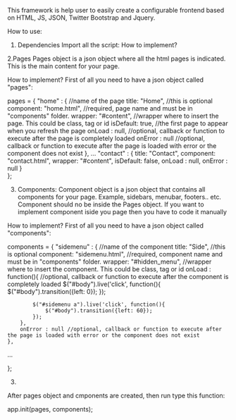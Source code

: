 This framework is help user to easily create a configurable frontend based on HTML, JS, JSON, Twitter Bootstrap and Jquery.

How to use:
1. Dependencies
Import all the script:
How to implement?

<script src="//ajax.googleapis.com/ajax/libs/jquery/1.8.0/jquery.min.js"></script>
<script src="js/app.js"></script>

2.Pages 
Pages object is a json object where all the html pages is indicated. This is the main content for your page.

How to implement?
First of all you need to have a json object called "pages":

 pages = {
    "home" : { //name of the page
        title: "Home", //this is optional
        component: "home.html", //required, page name and must be in "components" folder.
        wrapper: "#content", //wrapper where to insert the page. This could be class, tag or id
        isDefault: true, //the first page to appear when you refresh the page
        onLoad : null, //optional, callback or function to execute after the page is completely loaded
        onError : null //optional, callback or function to execute after the page is loaded with error or the component does not exist
    },
    ...
    "contact" : {
        title: "Contact",
        component: "contact.html",
        wrapper: "#content",
        isDefault: false,
        onLoad : null,
        onError : null
    }	
};

3. Components:
Component object is a json object that contains all components for your page. Example, sidebars, menubar, footers.. etc. 
Component should no be inside the Pages object. If you want to implement component iside you page then you have to code it manually
  
How to implement?
First of all you need to have a json object called "components":

components = {
    "sidemenu" : { //name of the component
        title: "Side", //this is optional
        component: "sidemenu.html",  //required, component name and must be in "components" folder.
        wrapper: "#hidden_menu", //wrapper where to insert the component. This could be class, tag or id
        onLoad : function(){ //optional, callback or function to execute after the component is completely loaded
            $("#body").live('click', function(){
                    $("#body").transition({left: 0});
            });
            
            $("#sidemenu a").live('click', function(){
                $("#body").transition({left: 60});
            });
        },
        onError : null //optional, callback or function to execute after the page is loaded with error or the component does not exist
    },
   ...
    
};


3. 
After pages object and cmponents are created, then run type this function:

 app.init(pages, components);